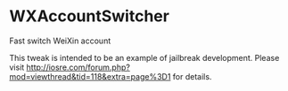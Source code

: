 WXAccountSwitcher
=================

Fast switch WeiXin account

This tweak is intended to be an example of jailbreak development. Please visit http://iosre.com/forum.php?mod=viewthread&tid=118&extra=page%3D1 for details.
